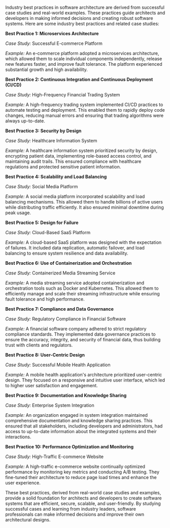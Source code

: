Industry best practices in software architecture are derived from successful case studies and real-world examples. These practices guide architects and developers in making informed decisions and creating robust software systems. Here are some industry best practices and related case studies:

**Best Practice 1: Microservices Architecture**

_Case Study:_ Successful E-commerce Platform

_Example:_ An e-commerce platform adopted a microservices architecture, which allowed them to scale individual components independently, release new features faster, and improve fault tolerance. The platform experienced substantial growth and high availability.

**Best Practice 2: Continuous Integration and Continuous Deployment (CI/CD)**

_Case Study:_ High-Frequency Financial Trading System

_Example:_ A high-frequency trading system implemented CI/CD practices to automate testing and deployment. This enabled them to rapidly deploy code changes, reducing manual errors and ensuring that trading algorithms were always up-to-date.

**Best Practice 3: Security by Design**

_Case Study:_ Healthcare Information System

_Example:_ A healthcare information system prioritized security by design, encrypting patient data, implementing role-based access control, and maintaining audit trails. This ensured compliance with healthcare regulations and protected sensitive patient information.

**Best Practice 4: Scalability and Load Balancing**

_Case Study:_ Social Media Platform

_Example:_ A social media platform incorporated scalability and load balancing mechanisms. This allowed them to handle billions of active users while distributing traffic efficiently. It also ensured minimal downtime during peak usage.

**Best Practice 5: Design for Failure**

_Case Study:_ Cloud-Based SaaS Platform

_Example:_ A cloud-based SaaS platform was designed with the expectation of failures. It included data replication, automatic failover, and load balancing to ensure system resilience and data availability.

**Best Practice 6: Use of Containerization and Orchestration**

_Case Study:_ Containerized Media Streaming Service

_Example:_ A media streaming service adopted containerization and orchestration tools such as Docker and Kubernetes. This allowed them to efficiently manage and scale their streaming infrastructure while ensuring fault tolerance and high performance.

**Best Practice 7: Compliance and Data Governance**

_Case Study:_ Regulatory Compliance in Financial Software

_Example:_ A financial software company adhered to strict regulatory compliance standards. They implemented data governance practices to ensure the accuracy, integrity, and security of financial data, thus building trust with clients and regulators.

**Best Practice 8: User-Centric Design**

_Case Study:_ Successful Mobile Health Application

_Example:_ A mobile health application's architecture prioritized user-centric design. They focused on a responsive and intuitive user interface, which led to higher user satisfaction and engagement.

**Best Practice 9: Documentation and Knowledge Sharing**

_Case Study:_ Enterprise System Integration

_Example:_ An organization engaged in system integration maintained comprehensive documentation and knowledge sharing practices. This ensured that all stakeholders, including developers and administrators, had access to up-to-date information about the integrated systems and their interactions.

**Best Practice 10: Performance Optimization and Monitoring**

_Case Study:_ High-Traffic E-commerce Website

_Example:_ A high-traffic e-commerce website continually optimized performance by monitoring key metrics and conducting A/B testing. They fine-tuned their architecture to reduce page load times and enhance the user experience.

These best practices, derived from real-world case studies and examples, provide a solid foundation for architects and developers to create software systems that are efficient, secure, scalable, and user-friendly. By studying successful cases and learning from industry leaders, software professionals can make informed decisions and improve their own architectural designs.